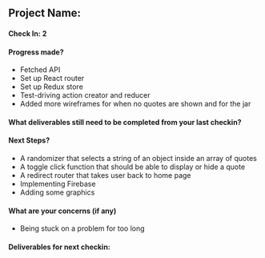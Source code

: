 ## Project Name:

#### Check In: 2

#### Progress made?
- Fetched API
- Set up React router
- Set up Redux store
- Test-driving action creator and reducer
- Added more wireframes for when no quotes are shown and for the jar

#### What deliverables still need to be completed from your last checkin?

#### Next Steps?
- A randomizer that selects a string of an object inside an array of quotes
- A toggle click function that should be able to display or hide a quote
- A redirect router that takes user back to home page
- Implementing Firebase
- Adding some graphics

#### What are your concerns (if any)
- Being stuck on a problem for too long

#### Deliverables for next checkin:

